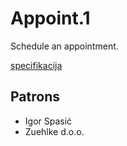 # Appoint.1

Schedule an appointment.

[specifikacija](spec/README.md)

## Patrons

+ Igor Spasić
+ Zuehlke d.o.o.